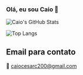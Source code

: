 ### Olá, eu sou Caio 👋
![Caio's GitHub Stats](https://github-readme-stats.vercel.app/api?username=caiooozs&show_icons=true&theme=dracula)

![Top Langs](https://github-readme-stats.vercel.app/api/top-langs/?username=caiooozs&layout=compact)

## Email para contato
📧 caiocesarc200@gmail.com
